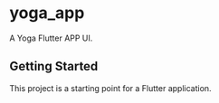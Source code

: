 # yoga_app

A Yoga Flutter APP  UI.

## Getting Started

This project is a starting point for a Flutter application.

